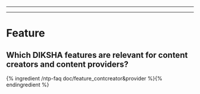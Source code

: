 ----
----

# Feature

## Which DIKSHA features are relevant for content creators and content providers?

{% ingredient /ntp-faq doc/feature_contcreator&provider %}{% endingredient %}
